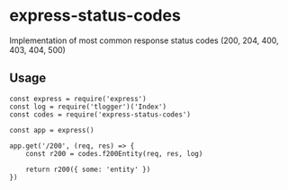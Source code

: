 # express-status-codes

Implementation of most common response status codes (200, 204, 400, 403, 404, 500)

## Usage

```
const express = require('express')
const log = require('tlogger')('Index')
const codes = require('express-status-codes')

const app = express()

app.get('/200', (req, res) => {
    const r200 = codes.f200Entity(req, res, log)
    
    return r200({ some: 'entity' })
})
```
